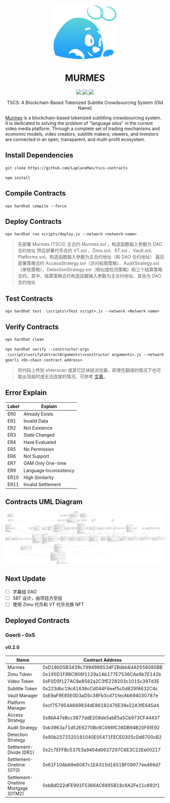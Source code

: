 <div align="center"> 
<img src="./logo.png" height="170px"/>
<p><h1>MURMES</h1></p>
<p>
<a href="https://www.youtube.com/channel/UCcIqRf9rq1oAN7pprsfpM8w"> <img src="https://img.shields.io/badge/YouTube-FF0000?style=flat&logo=youtube&logoColor=white" height="25px" /> </a>
<a href="https://twitter.com/laplaceman1007"> <img src="https://img.shields.io/badge/Twitter-1DA1F2?style=flat&logo=twitter&logoColor=white" height="25px" /> </a>
<img src="https://img.shields.io/badge/version-v0.3.0-blue" height="25px" />
</p>
<p>
TSCS: A Blockchain-Based Tokenized Subtitle Crowdsourcing System (Old Name)
</P>
</div>

[Murmes](https://murmes.gitbook.io/murmes-protocol/) is a blockchain-based tokenized subtitling crowdsourcing system. It is dedicated to solving the problem of "language silos" in the current video media platform. Through a complete set of trading mechanisms and economic models, video creators, subtitle makers, viewers, and investors are connected in an open, transparent, and multi-profit ecosystem.

## Install Dependencies

`git clone https://github.com/LaplaceMan/tscs-contracts`

`npm install`

## Compile Contracts

`npx hardhat compile --force`

## Deploy Contracts

`npx hardhat run scripts/deploy.js --network <network-name>`

> 先部署 Murmes (TSCS) 主合约 Murmes.sol ，构造函数输入参数为 DAO 合约地址
> 然后部署代币合约 VT.sol 、Zimu.sol、ST.sol 、Vault.sol、Platforms.sol，构造函数输入参数为主合约地址（和 DAO 合约地址）
> 最后部署策略合约 AccessStrategy.sol（访问权限策略）、AuditStrategy.sol（审核策略）、DetectionStrategy.sol（相似度检测策略）和三个结算策略合约。其中，结算策略合约构造函数输入参数为主合约地址，其余为 DAO 合约地址

## Test Contracts

`npx hardhat test .\scripts\<Test script>.js --network <Network name>`

## Verify Contracts

`npx hardhat clean`

`npx hardhat verify --constructor-args .\scripts\verifyContractArguments\<constructor arguments>.js --network goerli <On-chain contract address>`

> 将代码上传到 ehterscan 或其它区块链浏览器，即使在翻墙的情况下也可能出现超时或无法连接的情况，可参考 [文章](https://learnblockchain.cn/question/2939)。

## Error Explain

| Label | Explain                |
| ----- | ---------------------- |
| ER0   | Already Exists         |
| ER1   | Invaild Data           |
| ER2   | Not Existence          |
| ER3   | State Changed          |
| ER4   | Have Evaluated         |
| ER5   | No Permission          |
| ER6   | Not Support            |
| ER7   | GAM Only One-time      |
| ER9   | Language Inconsistency |
| ER10  | High Similarity        |
| ER11  | Invalid Settlement     |

## Contracts UML Diagram

![Contracts UML](./contractsUMLDiagram.svg)

## Next Update

- [ ] 字幕组 DAO
- [ ] SBT 设计，由项目方空投
- [ ] 使用 Zimu 代币和 VT 代币兑换 NFT

## Deployed Contracts

### Goerli - 0x5

#### v0.2.0

| Name                               | Contract Address                           |
| ---------------------------------- | ------------------------------------------ |
| Murmes                             | 0xD18bD5B3439c7994988534F2Bdbb64A0556085BB |
| Zimu Token                         | 0x195D1F8BC906f1129a1Ab177E7536CAe9b7E142b |
| Video Token                        | 0xF0D5f127AC8e8582a2C3fE228203c1015c397d3E |
| Subtitle Token                     | 0x223dbc19cA1636cCd044F8eef5c0d829fA632C4c |
| Vault Manager                      | 0xE9aF9E85E0D3aD5c38Fb3cd71fecAb694030787e |
| Platform Manager                   | 0xcf757954A689834dE86182476E38e22A3fE645d4 |
| Access Strategy                    | 0x8bA47eBcc3877ddE208de5abE5a5Cb973CF44437 |
| Audit Strategy                     | 0xb3963a71d52E6270Bc6C066fC36DB94B20F6fE92 |
| Detection Strategy                 | 0x90b2573320191040E05471FECE0305cDd6700cB2 |
| Settlement-Divide (DR1)            | 0x2c7EFFBc537E3a9404d0637297C6E3C22Ee00217 |
| Settlement-Onetime (OT0)           | 0x61F10AbA9e6087c1EA315d1651BF09977ee466d7 |
| Settlement-Onetime Mortgage (OTM2) | 0xbBdD22dFE991F5366AC6895B18c6A2Fe11c892f1 |

